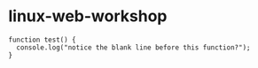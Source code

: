 # linux-web-workshop

```
function test() {
  console.log("notice the blank line before this function?");
}
```
